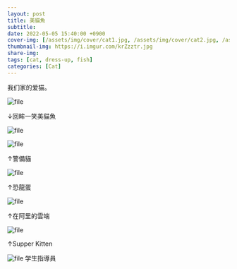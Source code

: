 ```yaml
---
layout: post
title: 美貓魚
subtitle: 
date: 2022-05-05 15:40:00 +0900
cover-img: [/assets/img/cover/cat1.jpg, /assets/img/cover/cat2.jpg, /assets/img/cover/cat3.jpg]
thumbnail-img: https://i.imgur.com/krZzztr.jpg
share-img:
tags: [cat, dress-up, fish]
categories: [Cat]
---
```


我们家的爱猫。

![file](https://i.imgur.com/krZzztr.jpg)

↓回眸一笑美貓魚

![file](https://i.imgur.com/chEGJFo.png)

![file](https://i.imgur.com/GBTz9Ok.png)

↑警備貓

![file](https://i.imgur.com/pwhNj9t.png)

↑恐龍蛋

![file](https://i.imgur.com/OMszUSK.png)

↑在阿里的雲端

![file](https://i.imgur.com/XGH5Z0C.png)

↑Supper Kitten

![file](https://i.imgur.com/A4osCue.png)
学生指導員

